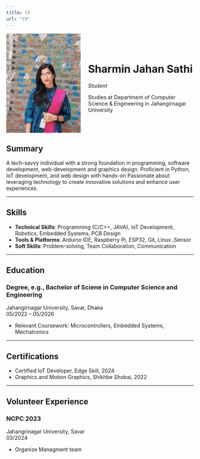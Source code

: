 ```yaml
---
title: CV
url: "CV"
---
```



<div style="display: flex; align-items: center;">
  <img src="./avatar.jpg" alt="sharmin" style="width: 200px; height: auto; margin-right: 20px;">
  <div>
    <h1>Sharmin Jahan Sathi</h1>
    <p><em>Student</em></p>
    <p>Studies at Department of Computer Science & Engineering in Jahangirnagar University</p>
  </div>
</div>

## Summary
A tech-savvy individual with a strong foundation in programming, software development, web-development and graphics design. Proficient in Python, IoT development, and web design with hands-on Passionate about leveraging technology to create innovative solutions and enhance user experiences.

---

## Skills
- **Technical Skills**: Programming (C/C++, JAVA), IoT Development, Robotics, Embedded Systems, PCB Design  
- **Tools & Platforms**: Arduino IDE, Raspberry Pi, ESP32, Git, Linux ,Sensor 
- **Soft Skills**: Problem-solving, Team Collaboration, Communication  

---

<!-- ## Professional Experience -->
<!-- 
### IoT Developer  
[Company Name] - [Location]  
[MM/YYYY] – [MM/YYYY or Present]  
- Designed and implemented IoT systems for real-time monitoring and data collection using Raspberry Pi and ESP32.  
- Developed and optimized firmware for microcontrollers to improve device performance.  
- Collaborated with cross-functional teams to deliver innovative solutions.  

### Robotics Engineer Intern  
[Company Name] - [Location]  
[MM/YYYY] – [MM/YYYY]  
- Built and programmed robotic systems using Arduino and Raspberry Pi.  
- Conducted testing and troubleshooting for hardware prototypes.  
- Documented technical processes for knowledge sharing.   -->


## Education

### Degree, e.g., Bachelor of Sciene in Computer Science and Engineering  
Jahangirnagar University, Savar, Dhaka  
05/2022 – 05/2026  
- Relevant Coursework: Microcontrollers, Embedded Systems, Mechatronics  

---

<!-- ## Projects
### Smart Home Automation System  
- **Description**: Built a smart home system using Raspberry Pi and ESP32 to control appliances via a mobile app.  
- **Technologies Used**: Python, MQTT, Raspberry Pi, ESP32  
- **Outcome**: Achieved seamless device control and improved home energy efficiency.   -->
<!-- 
### Obstacle Avoiding Robot  
- **Description**: Developed an autonomous robot using Arduino and ultrasonic sensors to avoid obstacles.  
- **Technologies Used**: C/C++, Arduino, Motor Drivers  
- **Outcome**: Enhanced navigation accuracy and reliability.   -->

## Certifications
- Certified IoT Developer, Edge Skill, 2024  
- Graphics and Motion Graphics, Shikhbe Shobai, 2022  

---

## Volunteer Experience
### NCPC 2023  
Jahangrinagar University, Savar  
03/2024 
- Organize Managment team  



<!-- ## Interests
- IoT and Robotics  
- Exploring new technologies and prototyping  
- Watching MAHI in action 🏏   -->

